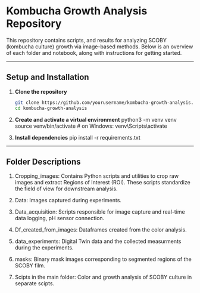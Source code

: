 # Kombucha Growth Analysis Repository

This repository contains scripts, and results for analyzing SCOBY (kombucha culture) growth via image-based methods. Below is an overview of each folder and notebook, along with instructions for getting started.


---

## Setup and Installation

1. **Clone the repository**  
   ```bash
   git clone https://github.com/yourusername/kombucha-growth-analysis.git
   cd kombucha-growth-analysis


2. **Create and activate a virtual environment**
python3 -m venv venv
source venv/bin/activate   # on Windows: venv\Scripts\activate

3. **Install dependencies**
pip install -r requirements.txt

---
## Folder Descriptions
1. Cropping_images:
Contains Python scripts and utilities to crop raw images and extract Regions of Interest (ROI). These scripts standardize the field of view for downstream analysis.

2. Data:
Images captured during experiments.

3. Data_acquisition:
Scripts responsible for image capture and real-time data logging, pH sensor connection.

4. Df_created_from_images:
Dataframes created from the color analysis.

5. data_experiments:
Digital Twin data and the collected measurments during the experiments. 

6. masks:
Binary mask images corresponding to segmented regions of the SCOBY film. 

7. Scipts in the main folder:
Color and growth analysis of SCOBY culture in separate scipts.
